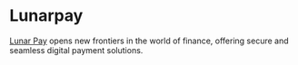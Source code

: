 # Lunarpay
[Lunar Pay](https://www.lunarpay.com/) opens new frontiers in the world of finance, offering secure and seamless digital payment solutions.

